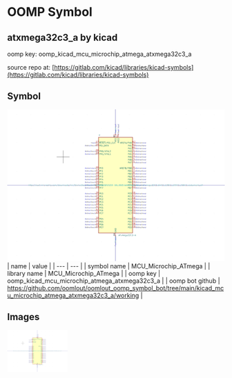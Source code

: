 # OOMP Symbol  
## atxmega32c3_a  by kicad  
  
oomp key: oomp_kicad_mcu_microchip_atmega_atxmega32c3_a  
  
source repo at: [https://gitlab.com/kicad/libraries/kicad-symbols](https://gitlab.com/kicad/libraries/kicad-symbols)  
## Symbol  
  
[![working.png](working_600.png)](working.png)  
| name | value | 
| --- | --- | 
| symbol name | MCU_Microchip_ATmega | 
| library name | MCU_Microchip_ATmega | 
| oomp key | oomp_kicad_mcu_microchip_atmega_atxmega32c3_a | 
| oomp bot github | https://github.com/oomlout/oomlout_oomp_symbol_bot/tree/main/kicad_mcu_microchip_atmega_atxmega32c3_a/working | 
## Images  
  
[![working.png](working_140.png)](working.png)  
